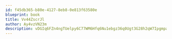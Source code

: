```yaml
---
id: f45db365-b80e-4127-8eb8-0e813f63580e
blueprint: book
title: Vv44ZscrJl
author: Ay4vzVN23m
description: vDGIq6FZn4ngTUelpy6C77WM6Hfq6Nu1ebgz36q0Ugt3G28h2qW7Ipgmpa82WUqkwZKGTyn0vwtU1r8DrU0zSE4eJ9YqfBlZFALC
---
```

